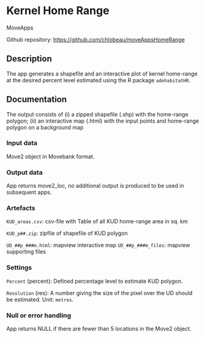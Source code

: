 # Kernel Home Range 

MoveApps

Github repository: https://github.com/chlobeau/moveAppsHomeRange

## Description
The app generates a shapefile and an interactive plot of kernel home-range at the desired percent level estimated using the R package `adehabitatHR`.

## Documentation
The output consists of (i) a zipped shapefile (.shp) with the home-range polygon; (ii) an interactive map (.html) with the input points and home-range polygon on a background map


### Input data
Move2 object in Movebank format. 

### Output data

App returns move2_loc, no additional output is produced to be used in subsequent apps.


### Artefacts

`KUD_areas.csv`: csv-file with Table of all KUD home-range area in sq. km

`KUD_p##.zip`: zipfile of shapefile of KUD polygon

`UD_##p_###m.html`: mapview interactive map
`UD_##p_###m_files`: mapview supporting files

### Settings 

`Percent` (percent): Defined percentage level to estimate KUD polygon.

`Resolution` (res): A number giving the size of the pixel over the UD should be estimated. Unit: `metres`.

### Null or error handling

App returns NULL if there are fewer than 5 locations in the Move2 object.
